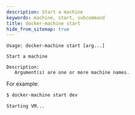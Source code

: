 ```yaml
---
description: Start a machine
keywords: machine, start, subcommand
title: docker-machine start
hide_from_sitemap: true
---
```


```none
Usage: docker-machine start [arg...]

Start a machine

Description:
   Argument(s) are one or more machine names.
```


For example:

```bash
$ docker-machine start dev

Starting VM...
```
